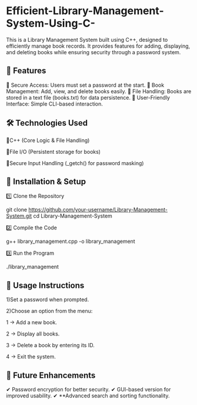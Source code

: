 # Efficient-Library-Management-System-Using-C-
This is a Library Management System built using C++, designed to efficiently manage book records. It provides features for adding, displaying, and deleting books while ensuring security through a password system.

🚀 Features
------------------------------------------------------------------------------------------------------------------------------------------------------------------------------
🔹 Secure Access: Users must set a password at the start.
🔹 Book Management: Add, view, and delete books easily.
🔹 File Handling: Books are stored in a text file (books.txt) for data persistence.
🔹 User-Friendly Interface: Simple CLI-based interaction.

🛠 Technologies Used
-------------------------------------------------------------------------------------------------------------------------------------------------------------------------------
🔹C++ (Core Logic & File Handling)

🔹File I/O (Persistent storage for books)

🔹Secure Input Handling (_getch() for password masking)

🔧 Installation & Setup
---------------------------------------------------------------------------------------------------------------------------------------------------------------------------------

1️⃣ Clone the Repository

git clone https://github.com/your-username/Library-Management-System.git
cd Library-Management-System

2️⃣ Compile the Code

g++ library_management.cpp -o library_management

3️⃣ Run the Program

./library_management

📜 Usage Instructions
---------------------------------------------------------------------------------------------------------------------------------------------------------------------------------
1)Set a password when prompted.

2)Choose an option from the menu:

1 → Add a new book.

2 → Display all books.

3 → Delete a book by entering its ID.

4 → Exit the system.

🔮 Future Enhancements
---------------------------------------------------------------------------------------------------------------------------------------------------------------------------------
✔ Password encryption for better security.
✔ GUI-based version for improved usability.
✔ **Advanced search and sorting functionality.
